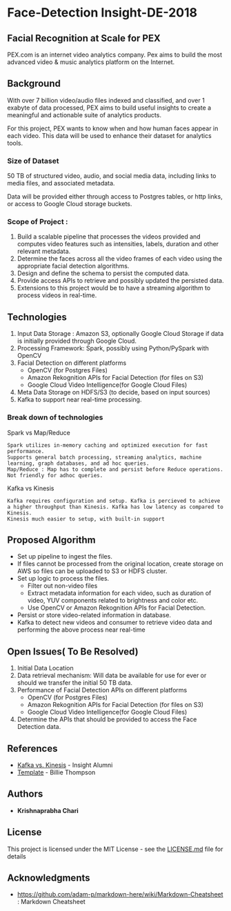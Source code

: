 # Face-Detection Insight-DE-2018

## Facial Recognition at Scale for PEX


  PEX.com is an internet video analytics company. Pex aims to build the most advanced video & music analytics platform on the Internet.

## Background

With over 7 billion video/audio files indexed and classified, and over 1 exabyte of data processed, PEX aims to build useful insights to create a meaningful and actionable suite of analytics products. 

For this project, PEX wants to know when and how human faces appear in each video. This data will be used to enhance their dataset for analytics tools.

### Size of Dataset

50 TB of structured video, audio, and social media data, including links to media files, and associated metadata. 
  
Data will be provided either through access to Postgres tables, or http links, or access to Google Cloud storage buckets.

### Scope of Project : 
  1.  Build a scalable pipeline that processes the videos provided and computes video features such as intensities, labels, duration and other relevant metadata.
  2.  Determine the faces across all the video frames of each video using the appropriate facial detection algorithms.
  3. Design and define the schema to persist the computed data. 
  4. Provide access APIs to retrieve and possibly updated the persisted data.
  5. Extensions to this project would be to have a streaming algorithm to process videos in real-time.

## Technologies
  1.  Input Data Storage : Amazon S3, optionally Google Cloud Storage if data is initially provided through Google Cloud.
  2.  Processing Framework: Spark, possibly using Python/PySpark with OpenCV
  3.  Facial Detection on different platforms
      * OpenCV (for Postgres Files)
      * Amazon Rekognition APIs for Facial Detection (for files on S3) 
      * Google Cloud Video Intelligence(for Google Cloud Files)
  3. Meta Data Storage on HDFS/S3 (to decide, based on input sources)
  5. Kafka to support near real-time processing.

### Break down of technologies

Spark vs Map/Reduce 

```
Spark utilizes in-memory caching and optimized execution for fast performance. 
Supports general batch processing, streaming analytics, machine learning, graph databases, and ad hoc queries.
Map/Reduce : Map has to complete and persist before Reduce operations. Not friendly for adhoc queries.
```
Kafka vs Kinesis

```
Kafka requires configuration and setup. Kafka is percieved to achieve a higher throughput than Kinesis. Kafka has low latency as compared to Kinesis. 
Kinesis much easier to setup, with built-in support
```
## Proposed Algorithm

- Set up pipeline to ingest the files. 
- If files cannot be processed from the original location, create storage on AWS so files can be uploaded to S3 or HDFS cluster.
- Set up logic to process the files.
  * Filter out non-video files
  * Extract metadata information for each video, such as duration of video, YUV components related to brightness and color etc.
  * Use OpenCV or Amazon Rekognition APIs for Facial Detection.
- Persist or store video-related information in database.
- Kafka to detect new videos and consumer to retrieve video data and performing the above process near real-time

## Open Issues( To Be Resolved)

  1.  Initial Data Location
  2.  Data retrieval mechanism: Will data be available for use for ever or should we transfer the initial 50 TB data.
  3.  Performance of Facial Detection APIs on different platforms
      * OpenCV (for Postgres Files)
      * Amazon Rekognition APIs for Facial Detection (for files on S3) 
      * Google Cloud Video Intelligence(for Google Cloud Files)
  4. Determine the APIs that should be provided to access the Face Detection data.

## References

* [Kafka vs. Kinesis](https://blog.insightdatascience.com/ingestion-comparison-kafka-vs-kinesis-4c7f5193a7cd) - Insight Alumni
* [Template](https://gist.github.com/PurpleBooth/109311bb0361f32d87a2) - Billie Thompson


## Authors

* **Krishnaprabha Chari** 



## License

This project is licensed under the MIT License - see the [LICENSE.md](LICENSE.md) file for details

## Acknowledgments

* https://github.com/adam-p/markdown-here/wiki/Markdown-Cheatsheet : Markdown Cheatsheet







